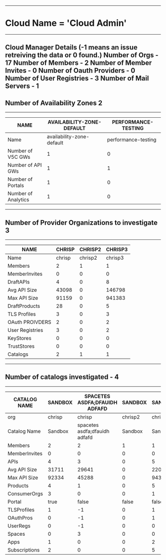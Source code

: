 
--------------------------------------------------------------------------------------------------------

# Cloud Name = 'Cloud Admin'
--------------------------------------------------------------------------------------------------------

 Cloud Manager Details (-1 means an issue retreiving the data or 0 found.)
 Number of Orgs                            -  17 
 Number of Members                         -  2 
 Number of Member Invites                  -  0 
 Number of Oauth Providers                 -  0 
 Number of User Registries                 -  3 
 Number of Mail Servers                    -  1 
--------------------------------------------------------------------------------------------------------

 ## Number of Availability Zones 2
--------------------------------------------------------------------------------------------------------
|        NAME         | AVAILABILITY-ZONE-DEFAULT | PERFORMANCE-TESTING |
|---------------------|---------------------------|---------------------|
| Name                | availability-zone-default | performance-testing |
| Number of V5C GWs   |                         1 |                   0 |
| Number of API GWs   |                         1 |                   1 |
| Number of Portals   |                         1 |                   0 |
| Number of Analytics |                         1 |                   0 |

--------------------------------------------------------------------------------------------------------

## Number of Provider Organizations to investigate 3
--------------------------------------------------------------------------------------------------------
|      NAME       | CHRISP | CHRISP2 | CHRISP3 |
|-----------------|--------|---------|---------|
| Name            | chrisp | chrisp2 | chrisp3 |
| Members         |      2 |       1 |       1 |
| MemberInvites   |      0 |       0 |       0 |
| DraftAPIs       |      4 |       0 |       8 |
| Avg API Size    |  43098 |       0 |  146798 |
| Max API Size    |  91159 |       0 |  941383 |
| DraftProducts   |     28 |       0 |       5 |
| TLS Profiles    |      3 |       0 |       3 |
| OAuth PROIVDERS |      2 |       0 |       2 |
| User Registries |      3 |       0 |       2 |
| KeyStores       |      0 |       0 |       0 |
| TrustStores     |      0 |       0 |       0 |
| Catalogs        |      2 |       1 |       1 |

--------------------------------------------------------------------------------------------------------

## 		 Number of catalogs investigated - 4  
--------------------------------------------------------------------------------------------------------
| CATALOG NAME  | SANDBOX | SPACETES ASDFA;DFAUIDH ADFAFD | SANDBOX | SANDBOX |
|---------------|---------|-------------------------------|---------|---------|
| org           | chrisp  | chrisp                        | chrisp2 | chrisp3 |
| Catalog Name  | Sandbox | spacetes asdfa;dfauidh adfafd | Sandbox | Sandbox |
| Members       |       2 |                             2 |       1 |       1 |
| MemberInvites |       0 |                             0 |       0 |       0 |
| APIs          |       4 |                             3 |       0 |       5 |
| Avg API Size  |   31711 |                         29641 |       0 |  220682 |
| Max API Size  |   92334 |                         45288 |       0 |  943514 |
| Products      |       4 |                             1 |       0 |       5 |
| ConsumerOrgs  |       3 |                             0 |       0 |       1 |
| Portal        | true    | false                         | false   | false   |
| TLSProfiles   |       1 |                            -1 |       0 |       1 |
| OAuthPros     |       0 |                            -1 |       0 |       1 |
| UserRegs      |       0 |                            -1 |       0 |       0 |
| Spaces        |       0 |                             3 |       0 |       0 |
| Apps          |       1 |                             0 |       0 |       2 |
| Subscriptions |       2 |                             0 |       0 |       5 |
